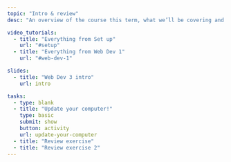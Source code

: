 ```yaml
---
topic: "Intro & review"
desc: "An overview of the course this term, what we’ll be covering and a quick review exercise."

video_tutorials:
  - title: "Everything from Set up"
    url: "#setup"
  - title: "Everything from Web Dev 1"
    url: "#web-dev-1"

slides:
  - title: "Web Dev 3 intro"
    url: intro

tasks:
  - type: blank
  - title: "Update your computer!"
    type: basic
    submit: show
    button: activity
    url: update-your-computer
  - title: "Review exercise"
  - title: "Review exercise 2"
---
```

